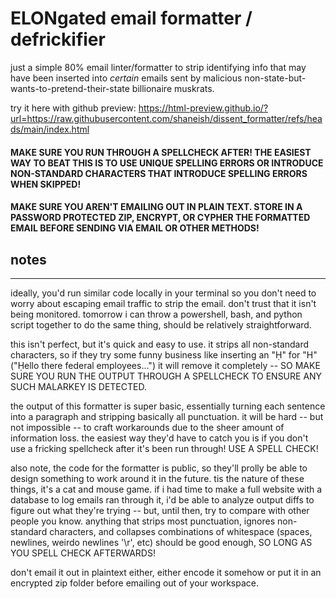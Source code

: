 # ELONgated email formatter / defrickifier
just a simple 80% email linter/formatter to strip identifying info that may have been inserted into *certain* emails sent by malicious non-state-but-wants-to-pretend-their-state billionaire muskrats.

try it here with github preview: https://html-preview.github.io/?url=https://raw.githubusercontent.com/shaneish/dissent_formatter/refs/heads/main/index.html

#### MAKE SURE YOU RUN THROUGH A SPELLCHECK AFTER!  THE EASIEST WAY TO BEAT THIS IS TO USE UNIQUE SPELLING ERRORS OR INTRODUCE NON-STANDARD CHARACTERS THAT INTRODUCE SPELLING ERRORS WHEN SKIPPED!

#### MAKE SURE YOU AREN'T EMAILING OUT IN PLAIN TEXT.  STORE IN A PASSWORD PROTECTED ZIP, ENCRYPT, OR CYPHER THE FORMATTED EMAIL BEFORE SENDING VIA EMAIL OR OTHER METHODS!

## notes
---
ideally, you'd run similar code locally in your terminal so you don't need to worry about escaping email traffic to strip the email.  don't trust that it isn't being monitored.  tomorrow i can throw a powershell, bash, and python script together to do the same thing, should be relatively straightforward.

this isn't perfect, but it's quick and easy to use.  it strips all non-standard characters, so if they try some funny business like inserting an "Ḥ" for "H" ("Ḥello there federal employees...") it will remove it completely -- SO MAKE SURE YOU RUN THE OUTPUT THROUGH A SPELLCHECK TO ENSURE ANY SUCH MALARKEY IS DETECTED.

the output of this formatter is super basic, essentially turning each sentence into a paragraph and stripping basically all punctuation.  it will be hard -- but not impossible -- to craft workarounds due to the sheer amount of information loss.  the easiest way they'd have to catch you is if you don't use a fricking spellcheck after it's been run through!  USE A SPELL CHECK!

also note, the code for the formatter is public, so they'll prolly be able to design something to work around it in the future.  tis the nature of these things, it's a cat and mouse game.  if i had time to make a full website with a database to log emails ran through it, i'd be able to analyze output diffs to figure out what they're trying -- but, until then, try to compare with other people you know.  anything that strips most punctuation, ignores non-standard characters, and collapses combinations of whitespace (spaces, newlines, weirdo newlines '\r', etc) should be good enough, SO LONG AS YOU SPELL CHECK AFTERWARDS!

don't email it out in plaintext either, either encode it somehow or put it in an encrypted zip folder before emailing out of your workspace.
